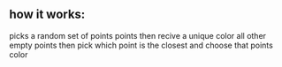 how it works:
----------------
picks a random set of points 
points then recive a unique color
all other empty points then pick which point is the closest and choose that points color
